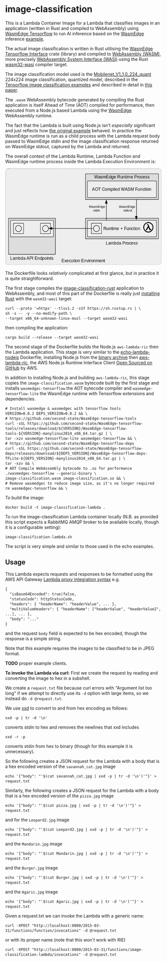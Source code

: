 # image-classification
This is a Lambda Container Image for a Lambda that classifies images in an application (written in Rust and compiled to WebAssembly) using [WasmEdge Tensorflow](https://github.com/second-state/WasmEdge-tensorflow-tools) to run AI inference based on the [WasmEdge](https://wasmedge.org) inference [example](https://wasmedge.org/book/en/use_cases/frameworks/serverless/aws.html#example-2-ai-inference).

The actual image classification is written in Rust utilising the [WasmEdge Tensorflow Interface](https://crates.io/crates/wasmedge_tensorflow_interface) crate (library) and compiled to [WebAssembly (WASM)](https://webassembly.org/), more precisely [WebAssembly System Interface (WASI)](https://hacks.mozilla.org/2019/03/standardizing-wasi-a-webassembly-system-interface/) using the Rust [wasm32-wasi](https://github.com/bytecodealliance/wasmtime/blob/main/docs/WASI-intro.md) compiler target.

The image classification model used is the [Mobilenet_V1_1.0_224_quant](https://storage.googleapis.com/download.tensorflow.org/models/tflite/mobilenet_v1_1.0_224_quant_and_labels.zip) 224x224 image classification, quantized model, described in the [Tensorflow image classification examples](https://www.tensorflow.org/lite/examples/image_classification/overview) and described in detail in [this paper](https://arxiv.org/pdf/1712.05877.pdf).

The `.wasm` WebAssembly bytecode generated by compiling the Rust application is itself Ahead of Time (AOT) compiled for  performance, then executed from a Node.js based Lambda using the [WasmEdge](https://wasmedge.org/) WebAssembly runtime.

The fact that the Lambda is built using Node.js isn't *especially* significant and just reflects how [the original example](https://wasmedge.org/book/en/use_cases/frameworks/serverless/aws.html#example-2-ai-inference) behaved. In practice the WasmEdge runtime is run as a child process with the Lambda request body passed to WasmEdge stdin and the image classification response returned on WasmEdge stdout, captured by the Lambda and returned.

The overall context of the Lambda Runtime, Lambda Function and WasmEdge runtime process inside the Lambda Execution Environment is:

![wasm](../../../diagrams/wasm.png)

The Dockerfile looks *relatively* complicated at first glance, but in practice it is quite straightforward.

The first stage compiles the [image-classification-rust](image-classification-rust) application to WebAssembly, and most of this part of the Dockerfile is really just [installing Rust](https://www.rust-lang.org/tools/install) with the `wasm32-wasi` target:
```
curl --proto '=https' --tlsv1.2 -sSf https://sh.rustup.rs | \
sh -s -- -y --no-modify-path \
--target x86_64-unknown-linux-musl --target wasm32-wasi
```
then compiling the application:
```
cargo build --release --target wasm32-wasi
```
The second stage of the Dockerfile builds the Node.js `aws-lambda-ric` then the Lambda application. This stage is very similar to the [echo-lambda-nodejs](../../echo/echo-lambda-nodejs) Dockerfile, installing Node.js from the [binary archive](https://github.com/nodejs/help/wiki/Installation) then [aws-lambda-ric](https://www.npmjs.com/package/aws-lambda-ric), the AWS Node.js Runtime Interface Client [Open Sourced on GitHub](https://github.com/aws/aws-lambda-nodejs-runtime-interface-client) by AWS.

In addition to installing Node.js and building `aws-lambda-ric`, this stage copies the `image-classification.wasm` bytecode built by the first stage and installs `wasmedgec-tensorflow` the AOT bytecode compiler and `wasmedge-tensorflow-lite` the WasmEdge runtime with Tensorflow extensions and dependencies.
```
# Install wasmedge & wasmedgec with tensorflow tools
VERSION=0.8.2 DEPS_VERSION=0.8.2 && \
# https://github.com/second-state/WasmEdge-tensorflow-tools
curl -sSL https://github.com/second-state/WasmEdge-tensorflow-tools/releases/download/${VERSION}/WasmEdge-tensorflow-tools-${VERSION}-manylinux2014_x86_64.tar.gz | \
tar -xzv wasmedge-tensorflow-lite wasmedgec-tensorflow && \
# https://github.com/second-state/WasmEdge-tensorflow-deps
curl -sSL https://github.com/second-state/WasmEdge-tensorflow-deps/releases/download/${DEPS_VERSION}/WasmEdge-tensorflow-deps-TFLite-${DEPS_VERSION}-manylinux2014_x86_64.tar.gz | \
tar -xzv && \
# AOT Compile WebAssembly bytecode to .so for performance
./wasmedgec-tensorflow --generic-binary \
image-classification.wasm image-classification.so && \
# Remove wasmedgec to reduce image size, as it's no longer required
rm wasmedgec-tensorflow && \
```

To build the image:
```
docker build -t image-classification-lambda .
```
To run the image-classification Lambda container locally (N.B. as provided this script expects a RabbitMQ AMQP broker to be available locally, though it is a configurable setting):
```
image-classification-lambda.sh
```
The script is very simple and similar to those used in the echo examples.

## Usage
This Lambda expects requests and responses to be formatted using the AWS API Gateway [Lambda proxy integration syntax](https://docs.aws.amazon.com/apigateway/latest/developerguide/set-up-lambda-proxy-integrations.html#api-gateway-simple-proxy-for-lambda-output-format) e.g.
```
{
  "isBase64Encoded": true|false,
  "statusCode": httpStatusCode,
  "headers": { "headerName": "headerValue", ... },
  "multiValueHeaders": { "headerName": ["headerValue", "headerValue2", ...], ... },
  "body": "..."
}
```
and the request `body` field is expected to be hex encoded, though the response is a simple string.

Note that this example requires the images to be classified to be in JPEG format.

**TODO** proper example clients.

**To invoke the Lambda via curl:**
First we create the request by reading and converting the image to hex in a subshell.

We create a `request.txt` file because curl errors with "Argument list too long" if we attempt to directly use its `-d` option with large items, so we instead do `-d @request.txt`.

We use [xxd](https://linux.die.net/man/1/xxd) to convert to and from hex encoding as follows:
```
xxd -p | tr -d '\n'
```
converts stdin to hex and removes the newlines that xxd includes
```
xxd -r -p
```
converts stdin from hex to binary (though for this example it is unnecessary).

So the following creates a JSON request for the Lambda with a body that is a hex encoded version of the `savannah_cat.jpg` image
```
echo '{"body": "'$(cat savannah_cat.jpg | xxd -p | tr -d '\n')'"}' > request.txt
```
Similarly, the following creates a JSON request for the Lambda with a body that is a hex encoded version of the `pizza.jpg` image
```
echo '{"body": "'$(cat pizza.jpg | xxd -p | tr -d '\n')'"}' > request.txt
```
and for the `Leopard2.jpg` image
```
echo '{"body": "'$(cat Leopard2.jpg | xxd -p | tr -d '\n')'"}' > request.txt
```
and the `Mandarin.jpg` image
```
echo '{"body": "'$(cat Mandarin.jpg | xxd -p | tr -d '\n')'"}' > request.txt
```
and the `Burger.jpg` image
```
echo '{"body": "'$(cat Burger.jpg | xxd -p | tr -d '\n')'"}' > request.txt
```
and the `Agaric.jpg` image
```
echo '{"body": "'$(cat Agaric.jpg | xxd -p | tr -d '\n')'"}' > request.txt
```

Given a request.txt we can invoke the Lambda with a generic name:
```
curl -XPOST "http://localhost:8080/2015-03-31/functions/function/invocations" -d @request.txt
```
or with its proper name (note that this won't work with RIE)
```
curl -XPOST "http://localhost:8080/2015-03-31/functions/image-classification-lambda/invocations" -d @request.txt
```
